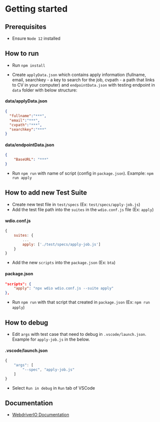 # Getting started

## Prerequisites

- Ensure `Node 12` installed

## How to run

- Run `npm install`

- Create `applyData.json`  which contains apply information (fullname, email, searchkey - a key to search for the job, cvpath - a path that links to CV in your computer) and `endpointData.json` with testing endpoint in `data` folder with below structure:

#### data/applyData.json
```json
{
  "fullname":"***",
  "email":"***",
  "cvpath":"***",
  "searchkey":"***"
}
```

#### data/endpointData.json
```json
{
    "BaseURL": "***"
}
```
- Run `npm run` with name of script (config in `package.json`). Example: `npm run apply`

## How to add new Test Suite
- Create new test file in `test/specs` (Ex: `test/specs/apply-job.js`)
- Add the test file path into the `suites` in the `wdio.conf.js` file (Ex: `apply`)

#### wdio.conf.js
```js
{
    suites: {
        ...
        apply: ['./test/specs/apply-job.js']
    }
}
```
- Add the new `scripts` into the `package.json` (Ex: `bta`)

#### package.json
```json
"scripts": {
    "apply": "npx wdio wdio.conf.js --suite apply"
},
```

- Run `npm run` with that script that created in `package.json` (Ex: `npm run apply`)

## How to debug

- Edit `args` with test case that need to debug in `.vscode/launch.json`. Example for `apply-job.js` in the below.

#### .vscode/launch.json
```js
{
    "args": [
        "--spec", "apply-job.js"
    ]
}
```

- Select `Run in debug` in `Run` tab of VSCode 

## Documentation

- [WebdriverIO Documentation](https://webdriver.io/docs/gettingstarted.html)

